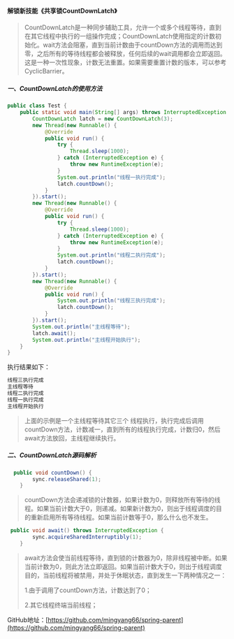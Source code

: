 #### 解锁新技能《共享锁CountDownLatch》

> CountDownLatch是一种同步辅助工具，允许一个或多个线程等待，直到在其它线程中执行的一组操作完成；CountDownLatch使用指定的计数初始化。wait方法会阻塞，直到当前计数由于countDown方法的调用而达到零，之后所有的等待线程都会被释放，任何后续的wait调用都会立即返回。这是一种一次性现象，计数无法重置。如果需要重置计数的版本，可以参考CyclicBarrier。

##### 一、CountDownLatch的使用方法

```java
public class Test {
    public static void main(String[] args) throws InterruptedException {
        CountDownLatch latch = new CountDownLatch(3);
        new Thread(new Runnable() {
            @Override
            public void run() {
                try {
                    Thread.sleep(1000);
                } catch (InterruptedException e) {
                    throw new RuntimeException(e);
                }
                System.out.println("线程一执行完成");
                latch.countDown();
            }
        }).start();
        new Thread(new Runnable() {
            @Override
            public void run() {
                try {
                    Thread.sleep(1000);
                } catch (InterruptedException e) {
                    throw new RuntimeException(e);
                }
                System.out.println("线程二执行完成");
                latch.countDown();
            }
        }).start();
        new Thread(new Runnable() {
            @Override
            public void run() {
                System.out.println("线程三执行完成");
                latch.countDown();
            }
        }).start();
        System.out.println("主线程等待");
        latch.await();
        System.out.println("主线程开始执行");
    }
}
```

执行结果如下：

```sh
线程三执行完成
主线程等待
线程二执行完成
线程一执行完成
主线程开始执行
```

> 上面的示例是一个主线程等待其它三个 线程执行，执行完成后调用countDown方法，计数减一，直到所有的线程执行完成，计数归0，然后await方法放回，主线程继续执行。

##### 二、CountDownLatch源码解析

```java
  public void countDown() {
        sync.releaseShared(1);
    }
```

> countDown方法会递减锁的计数器，如果计数为0，则释放所有等待的线程。如果当前计数大于0，则递减。如果新计数为0，则出于线程调度的目的重新启用所有等待线程。如果当前计数等于0，那么什么也不发生。

```java
 public void await() throws InterruptedException {
        sync.acquireSharedInterruptibly(1);
    }
```

> await方法会使当前线程等待，直到锁的计数器为0，除非线程被中断。如果当前计数为0，则此方法立即返回。如果当前计数大于0，则出于线程调度目的，当前线程将被禁用，并处于休眠状态，直到发生一下两种情况之一：
>
> 1.由于调用了countDown方法，计数达到了0；
>
> 2.其它线程终端当前线程；



GitHub地址：[https://github.com/mingyang66/spring-parent](https://github.com/mingyang66/spring-parent)